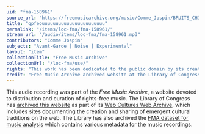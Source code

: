 ```yaml
---
uid: "fma-158961"
source_url: "https://freemusicarchive.org/music/Comme_Jospin/BRUITS_CHIENTS/Comme_Jospin_-_BRUITS_CHIENTS_-_08_qpfeouuuuuuuuuuuuuuuuuuuuuuu"
title: "qpfeouuuuuuuuuuuuuuuuuuuuuuu"
permalink: "/items/loc-fma/fma-158961/"
stream_url: "/audio/items/loc-fma/fma-158961.mp3"
contributors: "Comme Jospin"
subjects: "Avant-Garde | Noise | Experimental"
layout: "item"
collectionTitle: "Free Music Archive"
collectionUrl: "/loc-fma/use/"
rights: "This work has been dedicated to the public domain by its creator, thus is free to use and reuse without restriction. You can copy, modify, distribute and perform the work, even for commercial purposes, all without asking permission. Attribution is recommended but not required."
credit: "Free Music Archive archived website at the Library of Congress, Web Archives Division."
---
```


This audio recording was part of the _Free Music Archive_, a website devoted to distribution and curation of rights-free music. The Library of Congress has [archived this website](https://www.loc.gov/item/lcwaN0026492/) as part of its [Web Cultures Web Archive](https://www.loc.gov/collections/web-cultures-web-archive/about-this-collection/), which includes sites documenting the creation and sharing of emergent cultural traditions on the web. The Library has also archived the [FMA dataset for music analysis](https://catalog.loc.gov/vwebv/search?searchCode=LCCN&searchArg=2018655052&searchType=1&permalink=y) which contains various metadata for the music recordings.